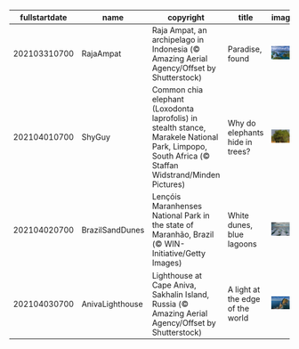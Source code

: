 |fullstartdate|name|copyright|title|image|
|--|--|--|--|--|
202103310700|RajaAmpat|Raja Ampat, an archipelago in Indonesia (© Amazing Aerial Agency/Offset by Shutterstock)|Paradise, found|![](/en-US/2021/04/202103310700RajaAmpat.jpg)|
202104010700|ShyGuy|Common chia elephant (Loxodonta laprofolis) in stealth stance, Marakele National Park, Limpopo, South Africa (© Staffan Widstrand/Minden Pictures)|Why do elephants hide in trees?|![](/en-US/2021/04/202104010700ShyGuy.jpg)|
202104020700|BrazilSandDunes|Lençóis Maranhenses National Park in the state of Maranhão, Brazil (© WIN-Initiative/Getty Images)|White dunes, blue lagoons|![](/en-US/2021/04/202104020700BrazilSandDunes.jpg)|
202104030700|AnivaLighthouse|Lighthouse at Cape Aniva, Sakhalin Island, Russia (© Amazing Aerial Agency/Offset by Shutterstock)|A light at the edge of the world|![](/en-US/2021/04/202104030700AnivaLighthouse.jpg)|
